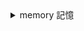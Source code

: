 <details><summary>memory 記憶</summary>
  
  |情報記憶<br><sub>自己の元</sub>|
  |---|
  |ID|
  |文|

  |参考記憶<br><sub>自己の元</sub>|
  |---|
  |ID|
  |参考にした参考記憶ID|
  |参考にした情報記憶ID|
  |原文|
  |問題文|
  |達成度|
  |満足度|
  |発生頻度|
  |使用頻度|

</details>

